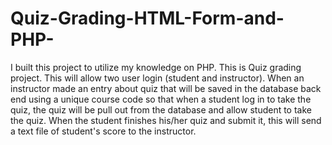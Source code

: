 # Quiz-Grading-HTML-Form-and-PHP-
I built this project to utilize my knowledge on PHP. This is Quiz grading project. This will allow two user login (student and instructor). When an instructor made an entry about quiz that will be saved in the database back end using a unique course code so that when a student log in to take the quiz, the quiz will be pull out from the database and allow student to take the quiz. When the student finishes his/her quiz and submit it, this will send a text file of student's score to the instructor.
